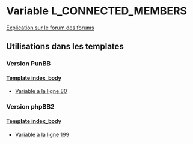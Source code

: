 # Variable L_CONNECTED_MEMBERS
[Explication sur le forum des forums](http://forum.forumactif.com/t294113-listing-des-variables#L_CONNECTED_MEMBERS)
## Utilisations dans les templates
### Version PunBB
#### [Template index_body](punbb/index_body.md)
* [Variable à la ligne 80](../punbb/index_body.tpl#L80)
### Version phpBB2
#### [Template index_body](subsilver/index_body.md)
* [Variable à la ligne 199](../subsilver/index_body.tpl#L199)